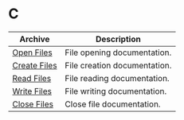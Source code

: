 # C

| Archive                           | Description                  |
|-----------------------------------|------------------------------|
| [Open Files](./Open-Files.md)     | File opening documentation.  |
| [Create Files](./Create-Files.md) | File creation documentation. |
| [Read Files](./Read-Files.md)     | File reading documentation.  |
| [Write Files](./Write-Files.md)   | File writing documentation.  |
| [Close Files](./Close-Files.md)   | Close file documentation.    |
